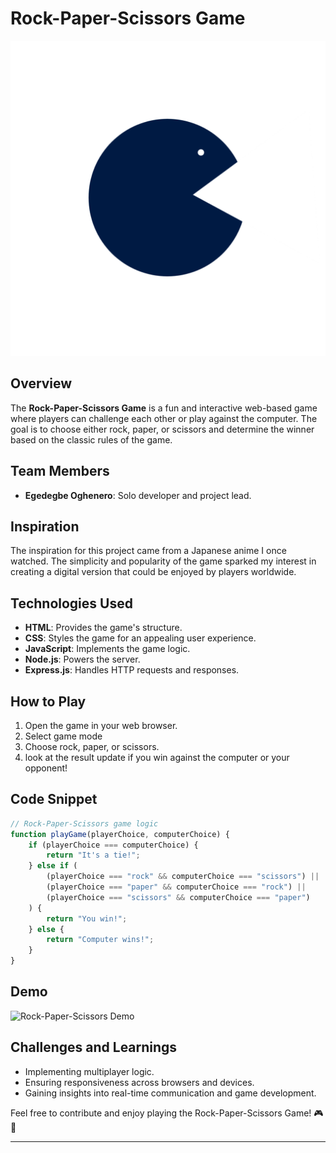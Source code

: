 # Rock-Paper-Scissors Game

![Rock-Paper-Scissors Logo][def]

## Overview

The **Rock-Paper-Scissors Game** is a fun and interactive web-based game where players can challenge each other or play against the computer. The goal is to choose either rock, paper, or scissors and determine the winner based on the classic rules of the game.

## Team Members

- **Egedegbe Oghenero**: Solo developer and project lead.

## Inspiration

The inspiration for this project came from a Japanese anime I once watched. The simplicity and popularity of the game sparked my interest in creating a digital version that could be enjoyed by players worldwide.

## Technologies Used

- **HTML**: Provides the game's structure.
- **CSS**: Styles the game for an appealing user experience.
- **JavaScript**: Implements the game logic.
- **Node.js**: Powers the server.
- **Express.js**: Handles HTTP requests and responses.

## How to Play

1. Open the game in your web browser.
2. Select game mode
3. Choose rock, paper, or scissors.
4. look at the result update if you win against the computer or your opponent!

## Code Snippet

```javascript
// Rock-Paper-Scissors game logic
function playGame(playerChoice, computerChoice) {
    if (playerChoice === computerChoice) {
        return "It's a tie!";
    } else if (
        (playerChoice === "rock" && computerChoice === "scissors") ||
        (playerChoice === "paper" && computerChoice === "rock") ||
        (playerChoice === "scissors" && computerChoice === "paper")
    ) {
        return "You win!";
    } else {
        return "Computer wins!";
    }
}
```

## Demo

![Rock-Paper-Scissors Demo][demo]

## Challenges and Learnings

- Implementing multiplayer logic.
- Ensuring responsiveness across browsers and devices.
- Gaining insights into real-time communication and game development.

Feel free to contribute and enjoy playing the Rock-Paper-Scissors Game! 🎮🌟

---

[def]: https://github.com/Okugbe/ROCK_PAPER_SCISSORS_PROJECT/blob/master/styles/images/logo.png
[demo]: https://github.com/Okugbe/ROCK_PAPER_SCISSORS_PROJECT/blob/master/styles/images/Rock-Paper-Scissors_Gameplay.gif
